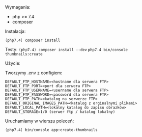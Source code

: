 Wymagania:

- php >= 7.4
- composer

Instalacja:

``(php7.4) composer install``

Testy:
``(php7.4) composer install --dev``
``php7.4 bin/console thumbnails:create``

Użycie:

Tworzymy .env z configiem:

````
DEFAULT_FTP_HOSTNAME=<hostname dla serwera FTP>
DEFAULT_FTP_PORT=<port dla serwera FTP>
DEFAULT_FTP_USERNAME=<username dla serwera FTP>
DEFAULT_FTP_PASSWORD=<password dla serwera FTP>
DEFAULT_FTP_PATH=<katalog na serwerze FTP>
DEFAULT_ORIGINAL_IMAGES_PATH=<katalog z orginalnymi plikami>
DEFAULT_LOCAL_PATH=<lokalny katalog do zapisu obrazków>
DEFAULT_STORAGE=1/0 (serwer ftp / katalog lokalny)
````

Uruchamiamy w wierszu poleceń:

``(php7.4) bin/console app:create-thumbnails``

